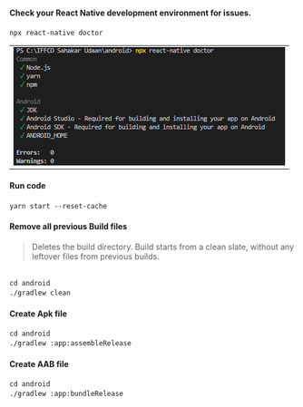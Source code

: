 #### Check your React Native development environment for issues.

 ```html
npx react-native doctor
```
 
<table>
  <tr>
    <td >
    <img src="/images/react-native-doctor.png" alt="react-native-doctor"  />
    </td>
  </tr>
</table>


#### Run code

 ```html
yarn start --reset-cache
```




####  Remove all previous Build files

>Deletes the build directory. Build starts from a clean slate, without any leftover files from previous builds.
 
  ```html

cd android
./gradlew clean
```



####  Create Apk file


  ```html
cd android
./gradlew :app:assembleRelease
```


####  Create AAB file


 ```html
cd android
./gradlew :app:bundleRelease
```
